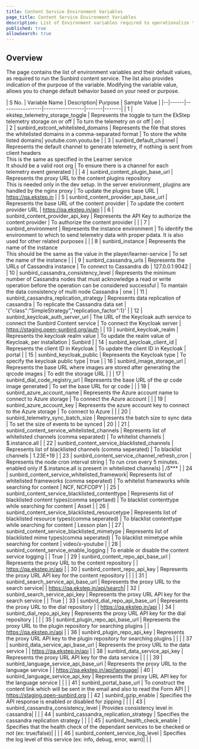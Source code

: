 ```yaml
---
title: Content Service Environment Variables
page_title: Content Service Environment Variables
description: List of Environment variables required to operationalize the Sunbird content service 
published: true
allowSearch: true
---
```


## Overview

The page contains the list of environment variables and their default values, as required to run the Sunbird content service. The list also provides indication of the purpose of the variable. Modifying the variable value, allows you to change default behavior based on your need or purpose.
 	 
| S No. | Variable Name | Description| Purpose | Sample Value |
|--|------|-----------------|-----------------|-------|-------|
| 1 | ekstep_telemetry_storage_toggle | Represents the toggle to turn the EkStep telemetry storage on or off | To turn the telemetry on or off | on |	
| 2 | sunbird_extcont_whitelisted_domains | Represents the file that stores the whitelisted domains in a comma-separated format | To store the white listed domains| youtube.com.youtu.be |
| 3 | sunbird_default_channel | Represents the default channel to generate telemetry, if nothing is sent from client headers<br/>This is the same as specified in the Learner service<br/>It should be a valid root org | To ensure there is a channel for each telemetry event generated | |
| 4 | sunbird_content_plugin_base_url | Represents the proxy URL to the content plugins repository<br/> This is needed only in the dev setup. In the server environment, plugins are handled by the nginx proxy | To update the plugins base URL | https://qa.ekstep.in |
| 5 | sunbird_content_provider_api_base_url | Represents the base URL of the content provider | To update the content provider URL | https://qa.ekstep.in/api |
| 6 | sunbird_content_provider_api_key | Represents the API Key to authorize the content provider | To authorize the content provider | |
| 7 | sunbird_environment | Represents the instance environment | To identify the environment to which to send telemetry data with proper pdata. It is also used for other related purposes | |
| 8 | sunbird_instance | Represents the name of the instance<br/>This should be the same as the value in the player/learner-service | To set the name of the instance | |
| 9 | sunbird_cassandra_urls | Represents the URLs of Cassandra instance | To connect to Cassandra db | 127.0.0.1:9042 |
| 10 | sunbird_cassandra_consistency_level | Represents the minimum number of Cassandra nodes that must acknowledge a read or write operation before the operation can be considered successful | To mantain the data consistency of multi node Cassandra | one |
| 11 | sunbird_cassandra_replication_strategy | Represents data replication of cassandra | To replicate the Cassandra data set | '{"class":"SimpleStrategy","replication_factor":1}' |
| 12 | sunbird_keycloak_auth_server_url | The URL of the Keycloak auth service to connect the Sunbird Content service | To connect the Keycloak server | https://staging.open-sunbird.org/auth |
| 13 | sunbird_keycloak_realm | Represents the keycloak realm value | To update the realm value of Keycloak, per installation | Sunbird |
| 14 | sunbird_keycloak_client_id | Represents the client ID in Keycloak | To update the client ID in Keycloak | portal |
| 15 | sunbird_keycloak_public | Represents the Keycloak type | To specify the keycloak public type | true |
| 16 | sunbird_image_storage_url | Represents the base URL where images are stored after generating the qrcode images | To edit the storage URL | |
| 17 | sunbird_dial_code_registry_url | Represents the base URL of the qr code image generated | To set the base URL for qr code | |
| 18 | sunbird_azure_account_name | Represents the Azure account name to connect to Azure storage | To connect the Azure account | |
| 19 | sunbird_azure_account_key | Represents the azure account key to connect to the Azure storage | To connect to Azure | |
| 20 | sunbird_telemetry_sync_batch_size | Represents the batch size to sync data | To set the size of events to be synced | 20 |
| 21 | sunbird_content_service_whitelisted_channels | Represents list of whitelisted channels (comma separated) | To whitelist channels | $.instance.all |
| 22 | sunbird_content_service_blacklisted_channels | Represents list of blacklisted channels (comma seperated) | To blacklist channels | 1.23E+19 | 
| 23 | sunbird_content_service_channel_refresh_cron | Represents the node cron interval string | To run cron every 5 minutes. enabled only if $.instance.all is present in whitelisted channels) | */5**** | 
| 24 | sunbird_content_service_whitelisted_framework| Represents list of whitelisted frameworks (comma seperated) | To whitelist frameworks while searching for content | NCF, NCFCOPY |
| 25 | sunbird_content_service_blacklisted_contenttype | Represents list of blacklisted content types(comma sepertaed) | To blacklist contenttype while searching for content | Asset | 
| 26 | sunbird_content_service_blacklisted_resourcetype | Represents list of blacklisted resource types(comma seperated) | To blacklist contenttype while searching for content | Lesson plan | 
| 27 | sunbird_content_service_blacklisted_mimetype | Represents list of blacklisted mime types(comma seperated) | To blacklist mimetype while searching for content | video/x-youtube | 
| 28 | sunbird_content_service_enable_logging | To enable or disable the content service logging | | True |
| 29 | sunbird_content_repo_api_base_url | Represents the proxy URL to the content repository | | https://qa.ekstep.in/api |
| 30 | sunbird_content_repo_api_key | Represents the proxy URL API key for the content repository | | |
| 31 | sunbird_search_service_api_base_url | Represents the proxy URL to the search service| | https://qa.ekstep.in/api/search|
| 32 | sunbird_search_service_api_key | Represents the proxy URL API key for the search service | | True |
| 33 | sunbird_dial_repo_api_base_url | Represents the proxy URL to the dial repository | | https://qa.ekstep.in/api |
| 34 | sunbird_dial_repo_api_key | Represents the proxy URL API key for the dial repository | | |
| 35 | sunbird_plugin_repo_api_base_url | Represents the proxy URL to the plugin repository for searching plugins | | https://qa.ekstep.in/api |
| 36 | sunbird_plugin_repo_api_key | Represents the proxy URL API key to the plugin repository for searching plugins | | |
| 37 | sunbird_data_service_api_base_url | Represents the proxy URL to the data service | | https://qa.ekstep.in/api |
| 38 | sunbird_data_service_api_key | Represents the proxy URL API key for the data service | | |
| 39 | sunbird_language_service_api_base_url | Represents the proxy URL to the language service | | https://qa.ekstep.in/api/language|
| 40 | sunbird_language_service_api_key | Represents the proxy URL API key for the language service | | |
| 41 | sunbird_portal_base_url | To construct the content link which will be sent in the email and also to read the Form API | | https://staging.open-sunbird.org |
| 42 | sunbird_gzip_enable | Specifies the API response is enabled or disabled for zipping | | |
| 43 | sunbird_cassandra_consistency_level | Provides consistency level in cassandra| | |
| 44 | sunbird_cassandra_replication_strategy | Specifies the cassandra replication strategy | | |
| 45 | sunbird_health_check_enable | Specifies that the health check of the dependant services to be checked or not (ex: true/false)| | |
| 46 | sunbird_content_service_log_level | Specifies the log level of this service (ex: info, debug, error, warn)| | |